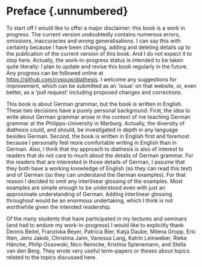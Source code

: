 # Preface {.unnumbered}

To start off I would like to offer a major disclaimer: this book is a work in progress. The current version undoubtedly contains numerous errors, omissions, inaccuracies and wrong generalisations. I can say this with certainty because I have been changing, adding and deleting details up to the publication of the current version of this book. And I do not expect it to stop here. Actually, the work-in-progress status is intended to be taken quite literally: I plan to update and revise this book regularly in the future. Any progress can be followed online at https://github.com/cysouw/diathesis. I welcome any suggestions for improvement, which can be submitted as an 'issue' on that website, or, even better, as a 'pull request' including proposed changes and corrections.

This book is about German grammar, but the book is written in English. These two decisions have a purely personal background. First, the idea to write about German grammar arose in the context of me teaching German grammar at the Philipps-University in Marburg. Actually, the diversity of diathesis could, and should, be investigated in depth in any language besides German. Second, the book is written in English first and foremost because I personally feel more comfortable writing in English than in German. Also, I think that my approach to diathesis is also of interest to readers that do not care to much about the details of German grammar. For the readers that are interested in those details of German, I assume that they both have a working knowledge of English (so they can read this text) and of German (so they can understand the German examples). For that reason I decided to omit any interlinear glossing of the examples. Most examples are simple enough to be understood even with just an approximate understanding of German. Adding interlinear glossing throughout would be an enormous undertaking, which I think is not worthwhile given the intended readership.

Of the many students that have participated in my lectures and seminars (and had to endure my work-in-progress) I would like to explicitly thank Dennis Beitel, Franziska Beyer, Patricia Bier, Katja Daube, Milena Gropp, Eric Ilten, Jens Jakob, Christina Jann, Vanessa Lang, Katrin Leinweber, Rieke Hänche, Philip Ossowski, Nico Reinicke, Kristina Splanemann, and Stella van den Berg. They wrote very useful term-papers or theses about topics related to the topics discussed here.

